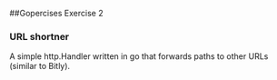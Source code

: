 ##Gopercises Exercise 2

### URL shortner

A simple http.Handler written in go that forwards paths to other URLs (similar to Bitly).

